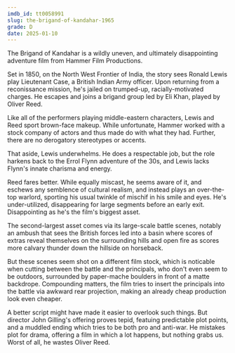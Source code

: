 ```yaml
---
imdb_id: tt0058991
slug: the-brigand-of-kandahar-1965
grade: D
date: 2025-01-10
---
```


The Brigand of Kandahar is a wildly uneven, and ultimately disappointing adventure film from Hammer Film Productions.

Set in 1850, on the North West Frontier of India, the story sees Ronald Lewis play Lieutenant Case, a British Indian Army officer. Upon returning from a reconissance mission, he's jailed on trumped-up, racially-motivated charges. He escapes and joins a brigand group led by Eli Khan, played by Oliver Reed.

Like all of the performers playing middle-eastern characters, Lewis and Reed sport brown-face makeup. While unfortunate, Hammer worked with a stock company of actors and thus made do with what they had. Further, there are no derogatory stereotypes or accents.

That aside, Lewis underwhelms. He does a respectable job, but the role harkens back to the Errol Flynn adventure of the 30s, and Lewis lacks Flynn's innate charisma and energy.

Reed fares better. While equally miscast, he seems aware of it, and eschews any semblence of cultural realism, and instead plays an over-the-top warlord, sporting his usual twinkle of mischif in his smile and eyes. He's under-utilized, disappearing for large segments before an early exit. Disappointing as he's the film's biggest asset.

The second-largest asset comes via its large-scale battle scenes, notably an ambush that sees the British forces led into a basin where scores of extras reveal themselves on the surrounding hills and open fire as scores more calvary thunder down the hillside on horseback.

But these scenes seem shot on a different film stock, which is noticable when cutting between the battle and the principals, who don't even seem to be outdoors, surrounded by paper-mache boulders in front of a matte backdrope. Compounding matters, the film tries to insert the principals into the battle via awkward rear projection, making an already cheap production look even cheaper.

A better script might have made it easier to overlook such things. But director John Gilling's offering proves tepid, featuing predictable plot points, and a muddled ending which tries to be both pro and anti-war. He mistakes plot for drama, offering a film in which a lot happens, but nothing grabs us. Worst of all, he wastes Oliver Reed.
